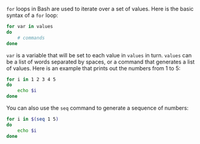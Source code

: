 `for` loops in Bash are used to iterate over a set of values. Here is the basic syntax of a `for` loop:
```bash
for var in values
do
    # commands
done
```
`var` is a variable that will be set to each value in `values` in turn. `values` can be a list of words separated by spaces, or a command that generates a list of values. Here is an example that prints out the numbers from 1 to 5:
```bash
for i in 1 2 3 4 5
do
    echo $i
done
```
You can also use the `seq` command to generate a sequence of numbers:
```bash
for i in $(seq 1 5)
do
    echo $i
done
```
